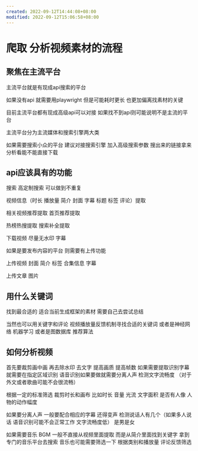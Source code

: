 ```yaml
---
created: 2022-09-12T14:44:08+08:00
modified: 2022-09-12T15:06:58+08:00
---
```


# 爬取 分析视频素材的流程

## 聚焦在主流平台

主流平台就是有现成api搜索的平台

如果没有api 就需要用playwright 但是可能耗时更长 也更加偏离找素材的关键

目前主流平台都有现成高级api可以对接 如果找不到api则可能说明不是主流的平台

主流平台分为主流媒体和搜索引擎两大类 

如果需要搜索小众的平台 建议对接搜索引擎 加入高级搜索参数 搜出来的链接拿来分析看能不能直接下载 

## api应该具有的功能

搜索 高定制搜索 可以做到不重复

视频信息（时长 播放量 简介 封面 字幕 标题 标签 评论）提取  

相关视频推荐提取 首页推荐提取

热榜热搜提取 搜索补全提取

下载视频 尽量无水印 字幕

如果是要发布内容的平台 则需要有上传功能

上传视频 封面 简介 标签 合集信息 字幕

上传文章 图片

## 用什么关键词

找到最合适的 适合当前生成框架的素材 需要自己去尝试总结

当然也可以用关键字和评论 视频播放量反馈机制寻找合适的关键词 或者是神经网络 机器学习 或者是图数据库 推荐算法

## 如何分析视频

首先要裁剪画中画 再去除水印 去文字 提高画质 提高帧数 如果需要提取识别字幕就需要在指定区域识别 语音识别如果要做就需要分离人声 检测文字流畅度 （对于外文或者歌曲可能不会很流畅）

根据一定的标准筛选 裁剪时长和画布 比如时长 音量 光流 文字面积 是否有人像 人物的动作幅度

如果要分离人声 一般要配合相应的字幕 还得变声 检测说话人有几个（如果多人说话  语音识别可能不会正常工作 文字流畅度低） 是男是女

如果需要音乐 BGM 一般不直接从视频里面提取 而是从简介里面找到关键字 拿到专门的音乐平台去搜索 音乐也可能需要筛选一下 根据类别和播放量 评论反馈筛选
